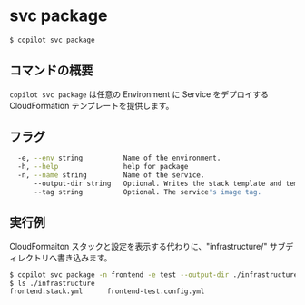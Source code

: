 # svc package 
```bash
$ copilot svc package
```

## コマンドの概要

`copilot svc package` は任意の Environment に Service をデプロイする CloudFormation テンプレートを提供します。

## フラグ

```bash
  -e, --env string          Name of the environment.
  -h, --help                help for package
  -n, --name string         Name of the service.
      --output-dir string   Optional. Writes the stack template and template configuration to a directory.
      --tag string          Optional. The service's image tag.
```

## 実行例

CloudFormaiton スタックと設定を表示する代わりに、"infrastructure/" サブディレクトリへ書き込みます。

```bash
$ copilot svc package -n frontend -e test --output-dir ./infrastructure
$ ls ./infrastructure
frontend.stack.yml      frontend-test.config.yml
```
